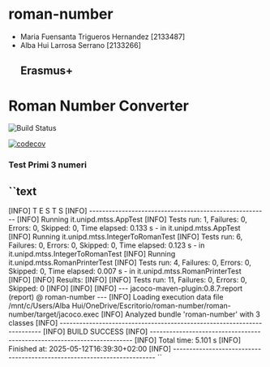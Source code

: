 # roman-number
- Maria Fuensanta Trigueros Hernandez [2133487]
- Alba Hui Larrosa Serrano [2133266]
  ## Erasmus+


# Roman Number Converter

![Build Status](https://github.com/Albahui/roman-number/actions/workflows/maven.yml/badge.svg)

[![codecov](https://codecov.io/gh/Albahui/roman-number/branch/main/graph/badge.svg?token=d3980e8a-a237-4dca-b4ba-f6833fea1c20)](https://codecov.io/gh/Albahui/roman-number)


 ### Test Primi 3 numeri
 ``text
 -------------------------------------------------------
 [INFO]  T E S T S
 [INFO] -------------------------------------------------------
 [INFO] Running it.unipd.mtss.AppTest
 [INFO] Tests run: 1, Failures: 0, Errors: 0, Skipped: 0, Time elapsed: 0.133 s - in it.unipd.mtss.AppTest
 [INFO] Running it.unipd.mtss.IntegerToRomanTest
 [INFO] Tests run: 6, Failures: 0, Errors: 0, Skipped: 0, Time elapsed: 0.123 s - in it.unipd.mtss.IntegerToRomanTest
 [INFO] Running it.unipd.mtss.RomanPrinterTest
 [INFO] Tests run: 4, Failures: 0, Errors: 0, Skipped: 0, Time elapsed: 0.007 s - in it.unipd.mtss.RomanPrinterTest
 [INFO]
 [INFO] Results:
 [INFO]
 [INFO] Tests run: 11, Failures: 0, Errors: 0, Skipped: 0
 [INFO]
 [INFO]
 [INFO] --- jacoco-maven-plugin:0.8.7:report (report) @ roman-number ---
 [INFO] Loading execution data file /mnt/c/Users/Alba Hui/OneDrive/Escritorio/roman-number/roman-number/target/jacoco.exec
 [INFO] Analyzed bundle 'roman-number' with 3 classes
 [INFO] ------------------------------------------------------------------------
 [INFO] BUILD SUCCESS
 [INFO] ------------------------------------------------------------------------
 [INFO] Total time:  5.101 s
 [INFO] Finished at: 2025-05-12T16:39:30+02:00
 [INFO] ------------------------------------------------------------------------
 ``
